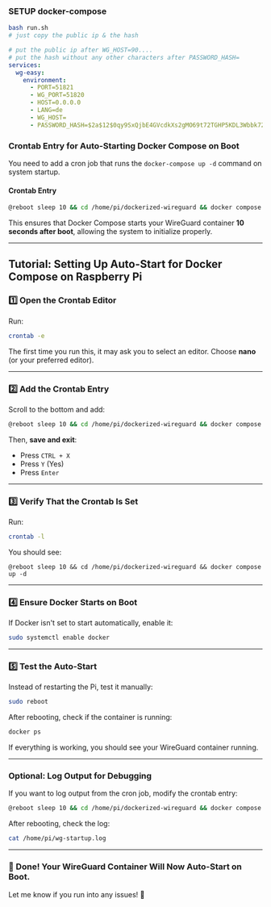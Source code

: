 ### SETUP docker-compose
```bash
bash run.sh
# just copy the public ip & the hash
```

```yaml
# put the public ip after WG_HOST=90....
# put the hash without any other characters after PASSWORD_HASH=
services:
  wg-easy:
    environment:
      - PORT=51821
      - WG_PORT=51820
      - HOST=0.0.0.0
      - LANG=de
      - WG_HOST=
      - PASSWORD_HASH=$2a$12$0qy9SxQjbE4GVcdkXs2gMO69t72TGHP5KDL3Wbbk72f2Z9dsrgxoq
```


### **Crontab Entry for Auto-Starting Docker Compose on Boot**  
You need to add a cron job that runs the `docker-compose up -d` command on system startup.  

#### **Crontab Entry**
```bash
@reboot sleep 10 && cd /home/pi/dockerized-wireguard && docker compose up -d
```
This ensures that Docker Compose starts your WireGuard container **10 seconds after boot**, allowing the system to initialize properly.

---

## **Tutorial: Setting Up Auto-Start for Docker Compose on Raspberry Pi**

### **1️⃣ Open the Crontab Editor**
Run:
```bash
crontab -e
```
The first time you run this, it may ask you to select an editor. Choose **nano** (or your preferred editor).

---

### **2️⃣ Add the Crontab Entry**
Scroll to the bottom and add:
```bash
@reboot sleep 10 && cd /home/pi/dockerized-wireguard && docker compose up -d
```
Then, **save and exit**:  
- Press `CTRL + X`  
- Press `Y` (Yes)  
- Press `Enter`  

---

### **3️⃣ Verify That the Crontab Is Set**
Run:
```bash
crontab -l
```
You should see:
```
@reboot sleep 10 && cd /home/pi/dockerized-wireguard && docker compose up -d
```

---

### **4️⃣ Ensure Docker Starts on Boot**
If Docker isn't set to start automatically, enable it:
```bash
sudo systemctl enable docker
```

---

### **5️⃣ Test the Auto-Start**
Instead of restarting the Pi, test it manually:
```bash
sudo reboot
```
After rebooting, check if the container is running:
```bash
docker ps
```
If everything is working, you should see your WireGuard container running.

---

### **Optional: Log Output for Debugging**
If you want to log output from the cron job, modify the crontab entry:
```bash
@reboot sleep 10 && cd /home/pi/dockerized-wireguard && docker compose up -d >> /home/pi/wg-startup.log 2>&1
```
After rebooting, check the log:
```bash
cat /home/pi/wg-startup.log
```

---

### **🚀 Done! Your WireGuard Container Will Now Auto-Start on Boot.**  
Let me know if you run into any issues! 🚀
